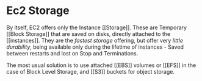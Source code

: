 # Ec2 Storage

By itself, EC2 offers only the Instance [[Storage]]. These are Temporary [[Block Storage]] that are saved on disks, directly attached to the [[instances]]. They are the *fastest storage* offering, but offer very *little durability*, being available only during the lifetime of instances - Saved between restarts and lost on Stop and Terminations.

The most usual solution is to use attached [[EBS]] volumes or [[EFS]] in the case of Block Level Storage, and [[S3]] buckets for object storage.

